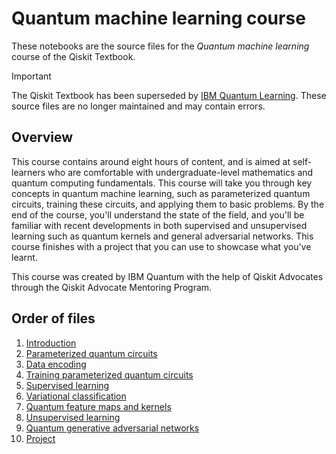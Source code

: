 # Quantum machine learning course

These notebooks are the source files for the _Quantum machine learning_ course
of the Qiskit Textbook.

> [!IMPORTANT]
> The Qiskit Textbook has been superseded by [IBM Quantum
> Learning](https://learning.quantum-computing.ibm.com). These source files are
> no longer maintained and may contain errors.

## Overview

This course contains around eight hours of content, and is aimed at
self-learners who are comfortable with undergraduate-level mathematics and
quantum computing fundamentals. This course will take you through key concepts
in quantum machine learning, such as parameterized quantum circuits, training
these circuits, and applying them to basic problems. By the end of the course,
you'll understand the state of the field, and you'll be familiar with recent
developments in both supervised and unsupervised learning such as quantum
kernels and general adversarial networks. This course finishes with a project
that you can use to showcase what you've learnt.

This course was created by IBM Quantum with the help of Qiskit Advocates
through the Qiskit Advocate Mentoring Program.

## Order of files

1. [Introduction](./introduction.ipynb)
2. [Parameterized quantum circuits](./pqc.ipynb)
3. [Data encoding](./encoding.ipynb)
4. [Training parameterized quantum circuits](./training.ipynb)
5. [Supervised learning](./supervised.ipynb)
6. [Variational classification](./vqc.ipynb)
7. [Quantum feature maps and kernels](./kernel.ipynb)
8. [Unsupervised learning](./unsupervised.ipynb)
9. [Quantum generative adversarial networks](./qgan.ipynb)
10. [Project](./project.ipynb)
